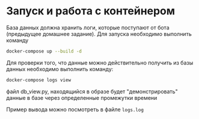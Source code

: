#  Запуск и работа с контейнером

База данных должна хранить логи, которые поступают от бота (предыдущее домашнее задание). Для запуска необходимо выполнить команду 
```bash
docker-compose up --build -d
```
Для проверки того, что данные можно действительно получить из базы данных необходимо выполнить команду:
```bash
docker-compose logs view
```
файл db_view.py, находящийся в образе будет "демонстрировать" данные в базе через определенные промежутки времени

Пример вывода можно посмотреть в файле `logs.log`
